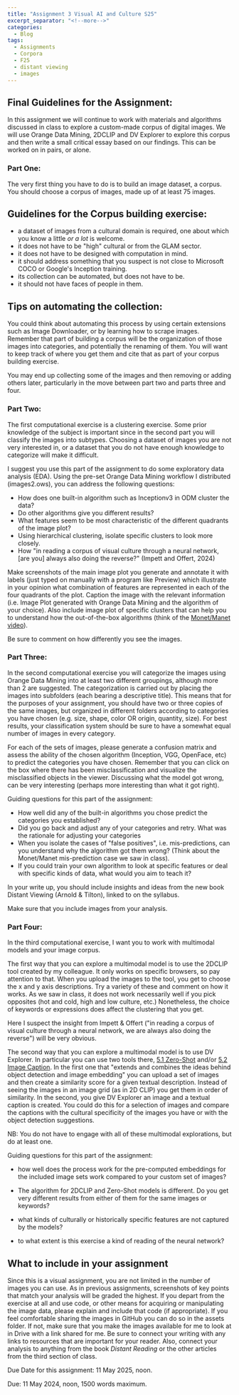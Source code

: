 ```yaml
---
title: "Assignment 3 Visual AI and Culture S25"
excerpt_separator: "<!--more-->"
categories:
  - Blog
tags:
  - Assignments
  - Corpora
  - F25
  - distant viewing
  - images
---
```



## Final Guidelines for the Assignment:  

In this assignment we will continue to work with materials and algorithms discussed in class to explore a custom-made corpus of digital images. We will use Orange Data Mining, 2DCLIP and DV Explorer to explore this corpus and then write a small critical essay based on our findings. This can be worked on in pairs, or alone. 

### Part One: 

The very first thing you have to do is to build an image dataset, a corpus. You should choose a corpus of images, made up of at least 75 images.  

## Guidelines for the Corpus building exercise: 

- a dataset of images from a cultural domain is required, one about which you know a little *or a lot* is welcome. 
- it does not have to be "high" cultural or from the GLAM sector. 
- it does not have to be designed with computation in mind.
- it should address something that you suspect is not close to Microsoft COCO or Google's Inception training. 
- its collection can be automated, but does not have to be.
- it should not have faces of people in them.  

## Tips on automating the collection: 

You could think about automating this process by using certain extensions such as Image Downloader, or by learning how to scrape images. Remember that part of building a corpus will be the organization of those images into categories, and potentially the renaming of them. You will want to keep track of where you get them and cite that as part of your corpus building exercise. 

You may end up collecting some of the images and then removing or adding others later, particularly in the move between part two and parts three and four. 


### Part Two: 

The first computational exercise is a clustering exercise. Some prior knowledge of the subject is important since in the second part you will classify the images into subtypes. Choosing a dataset of images you are not very interested in, or a dataset that you do not have enough knowledge to categorize will make it difficult.  

I suggest you use this part of the assignment to do some exploratory data analysis (EDA). Using the pre-set Orange Data Mining workflow I distributed (images2.ows), you can address the following questions: 

- How does one built-in algorithm such as Inceptionv3 in ODM cluster the data? 
- Do other algorithms give you different results? 
- What features seem to be most characteristic of the different quadrants of the image plot? 
- Using hierarchical clustering, isolate specific clusters to look more closely.
- How "in reading a corpus of visual culture through a neural network, [are you] always also doing the reverse?" (Impett and Offert, 2024)

Make screenshots of the main image plot you generate and annotate it with labels (just typed on manually with a program like Preview) which illustrate in your opinion what combination of features are represented in each of the four quadrants of the plot. Caption the image with the relevant information (i.e. Image Plot generated with Orange Data Mining and the algorithm of your choice). Also include image plot of specific clusters that can help you to understand how the out-of-the-box algorithms (think of the [Monet/Manet video](https://orangedatamining.com/blog/clustering-of-monet-and-manet/)).

Be sure to comment on how differently you see the images. 

### Part Three:

In the second computational exercise you will categorize the images using Orange Data Mining into at least two different groupings, although more than 2 are suggested. The categorization is carried out by placing the images into subfolders (each bearing a descriptive title). This means that for the purposes of your assignment, you should have two or three copies of the same images, but organized in different folders according to categories you have chosen (e.g. size, shape, color OR origin, quantity, size). For best results, your classification system should be sure to have a somewhat equal number of images in every category. 

For each of the sets of images, please generate a confusion matrix and assess the ability of the chosen algorithm (Inception, VGG, OpenFace, etc) to predict the categories you have chosen. Remember that you can click on the box where there has been misclassification and visualize the misclassified objects in the viewer. Discussing what the model got wrong, can be very interesting (perhaps more interesting than what it got right).

Guiding questions for this part of the assignment: 

- How well did any of the built-in algorithms you chose predict the categories you established?
- Did you go back and adjust any of your categories and retry. What was the rationale for adjusting your categories
- When you isolate the cases of "false positives", i.e. mis-predictions, can you understand why the algorithm got them wrong? (Think about the Monet/Manet mis-prediction case we saw in class).
- If you could train your own algorithm to look at specific features or deal with specific kinds of data, what would you aim to teach it? 

In your write up, you should include insights and ideas from the new book Distant Viewing (Arnold & Tilton), linked to on the syllabus. 

Make sure that you include images from your analysis. 

### Part Four:

In the third computational exercise, I want you to work with multimodal models and your image corpus. 

The first way that you can explore a multimodal model is to use the 2DCLIP tool created by my colleague. It only works on specific browsers, so pay attention to that. When you upload the images to the tool, you get to choose the x and y axis descriptions. Try a variety of these and comment on how it works. As we saw in class, it does not work necessarily well if you pick opposites (hot and cold, high and low culture, etc.) Nonetheless, the choice of keywords or expressions does affect the clustering that you get. 

Here I suspect the insight from Impett & Offert ("in reading a corpus of visual culture through a neural network, we are always also doing the reverse") will be very obvious. 

The second way that you can explore a multimodal model is to use DV Explorer. In particular you can use two tools there, [5.1 Zero-Shot](https://distantviewing.org/dvexplorer/pages/zeroshot/) and/or [5.2 Image Caption](https://distantviewing.org/dvexplorer/pages/caption/). In the first one that "extends and combines the ideas behind object detection and image embedding" you can upload a set of images and then create a similarity score for a given textual description. Instead of seeing the images in an image grid (as in 2D CLIP) you get them in order of similarity. In the second, you give DV Explorer an image and a textual caption is created. You could do this for a selection of images and compare the captions with the cultural specificity of the images you have or with the object detection suggestions. 

NB: You do not have to engage with all of these multimodal explorations, but do at least one. 

Guiding questions for this part of the assignment:

- how well does the process work for the pre-computed embeddings for the included image sets work compared to your custom set of images? 

- The algorithm for 2DCLIP and Zero-Shot models is different. Do you get very different results from either of them for the same images or keywords? 

- what kinds of culturally or historically specific features are not captured by the models?

- to what extent is this exercise a kind of reading of the neural network? 

## What to include in your assignment

Since this is a visual assignment, you are not limited in the number of images you can use. As in previous assignments, screenshots of key points that match your analysis will be graded the highest. If you depart from the exercise at all and use code, or other means for acquiring or manipulating the image data, please explain and include that code (if appropriate). If you feel comfortable sharing the images in GitHub you can do so in the assets folder. If not, make sure that you make the images available for me to look at in Drive with a link shared for me. Be sure to connect your writing with any links to resources that are important for your reader. Also, connect your analysis to anything from the book _Distant Reading_ or the other articles from the third section of class. 



Due Date for this assignment: 11 May 2025, noon. 


Due: 11 May 2024, noon, 1500 words maximum. 
